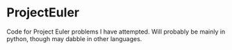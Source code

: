 # ProjectEuler
Code for Project Euler problems I have attempted. Will probably be mainly in python, though may dabble in other languages.
